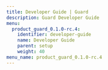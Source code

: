 ```yaml
---
title: Developer Guide | Guard
description: Guard Developer Guide
menu:
  product_guard_0.1.0-rc.4:
    identifier: developer-guide
    name: Developer Guide
    parent: setup
    weight: 40
menu_name: product_guard_0.1.0-rc.4
---
```

